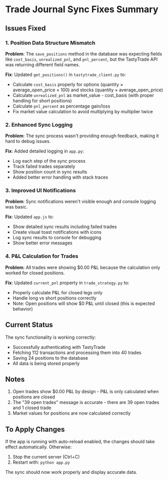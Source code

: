 # Trade Journal Sync Fixes Summary

## Issues Fixed

### 1. Position Data Structure Mismatch
**Problem**: The `save_positions` method in the database was expecting fields like `cost_basis`, `unrealized_pnl`, and `pnl_percent`, but the TastyTrade API was returning different field names.

**Fix**: Updated `get_positions()` in `tastytrade_client.py` to:
- Calculate `cost_basis` properly for options (quantity × average_open_price × 100) and stocks (quantity × average_open_price)
- Calculate `unrealized_pnl` as market_value - cost_basis (with proper handling for short positions)
- Calculate `pnl_percent` as percentage gain/loss
- Fix market value calculation to avoid multiplying by multiplier twice

### 2. Enhanced Sync Logging
**Problem**: The sync process wasn't providing enough feedback, making it hard to debug issues.

**Fix**: Added detailed logging in `app.py`:
- Log each step of the sync process
- Track failed trades separately
- Show position count in sync results
- Added better error handling with stack traces

### 3. Improved UI Notifications
**Problem**: Sync notifications weren't visible enough and console logging was basic.

**Fix**: Updated `app.js` to:
- Show detailed sync results including failed trades
- Create visual toast notifications with icons
- Log sync results to console for debugging
- Show better error messages

### 4. P&L Calculation for Trades
**Problem**: All trades were showing $0.00 P&L because the calculation only worked for closed positions.

**Fix**: Updated `current_pnl` property in `trade_strategy.py` to:
- Properly calculate P&L for closed legs only
- Handle long vs short positions correctly
- Note: Open positions will show $0 P&L until closed (this is expected behavior)

## Current Status

The sync functionality is working correctly:
- Successfully authenticating with TastyTrade
- Fetching 112 transactions and processing them into 40 trades
- Saving 24 positions to the database
- All data is being stored properly

## Notes

1. Open trades show $0.00 P&L by design - P&L is only calculated when positions are closed
2. The "39 open trades" message is accurate - there are 39 open trades and 1 closed trade
3. Market values for positions are now calculated correctly

## To Apply Changes

If the app is running with auto-reload enabled, the changes should take effect automatically. Otherwise:

1. Stop the current server (Ctrl+C)
2. Restart with: `python app.py`

The sync should now work properly and display accurate data.